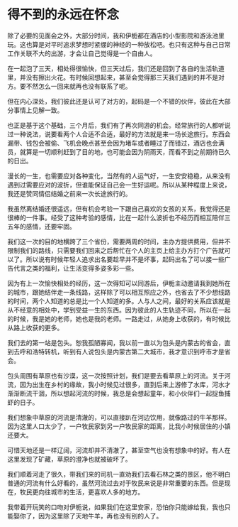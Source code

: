 # 得不到的永远在怀念

除了必要的见面会之外，大部分时间，我和伊栀都在酒店的小型影院和游泳池里玩。这也算是对平时追求梦想时紧绷的神经的一种放松吧。也只有这种与自己日常工作关联不大的出游，才会让自己觉得是一个自由人。 

在一起泡了三天，相处得很愉快，但三天过后，我们还是回到了各自的生活轨道里，并没有擦出火花。有时候回想起来，甚至会觉得那三天我们遇到的并不是对方。要不然怎么一回来就再也没有联系了呢。 

但在内心深处，我们彼此还是认可了对方的，起码是一个不错的伙伴，彼此在大部分事情上见解一致。 

也正是基于这个基础，三个月后，我们有了再次同游的机会。经常旅行的人都听说过一种说法，说要看两个人合适不合适，最好的方法就是来一场长途旅行。东西会漏带、钱包会被偷、飞机会晚点甚至会因为堵车或者睡过了而错过，酒店也会满员，就算是一切顺利赶到了目的地，也可能会因为阴雨天，而看不到之前期待已久的日出。 

漫长的一生，也需要应对各种变化，当然有的人运气好，一生安安稳稳，从来没有遇到过需要应对的波折，但谁能保证自己会一生好运呢。所以从某种程度上来说，我还是赞同情侣结婚之前来一次长途旅行的。 

我虽然离结婚还很遥远，但有机会考验一下跟自己喜欢的女孩的关系，我觉得还是很棒的一件事。经受了这种考验的感情，比在一起什么波折也不经历而相互陪伴三五年的感情，还要牢固。 

我们这一次的目的地横跨了三个省份，需要两周的时间，主办方提供费用，但并不限制我们的路线，只需要我们回来之后帮忙在个人的主页上给主办方打个广告就可以了。所以说有时候年轻人追求出名要趁早并不是坏事，起码出名了可以接一些广告代言之类的福利，让生活变得多姿多彩一些。 

因为有上一次愉快相处的经历，这一次得知可以同游后，伊栀主动邀请我到她所在的城市，跟她结伴走一条线路，这样除了可以相互照应之外，也省去了不少想线路的时间，两个人知道的总是比一个人知道的多。人与人之间，最好的关系应该就是从不经意的相处中，学到受益一生的东西。因为彼此的人生轨迹不同，所以在一起的时候，我是她的老师，她也是我的老师。一路走过，从她身上收获的，有时候比从路上收获的更多。 

我们去的第一站是包头。恕我孤陋寡闻，我以前一直以为包头是内蒙古的省会，直到去呼和浩特转机，听到有人说包头是内蒙古第二大城市，我才意识到呼市才是省会。 

包头周围有草原也有沙漠，这一次按照计划，我们是要去看草原上的河流。关于河流，因为出生在乡村的缘故，我小时候见过很多，直到后来上游修了水库，河水才渐渐断流干涸，所以想起河流的时候，我总是会想起童年，和小伙伴们一起捉鱼捕虾的日子。 

我们想象中草原的河流是清澈的，可以直接趴在河边饮用，就像路过的牛羊那样。因为这里人口太少了，一户牧民家到另一户牧民家的距离，比我小时候居住的小镇还要大。 

可惜天地还是一样辽阔，河流却并不清澈了，甚至空气也没有想象中的好。有人在这里发现了矿藏，草原的澄净也就被破坏了。 

我们顺着河走了很久，带我们来的司机一直劝我们去看石林之类的景区，他不明白普通的河流有什么好看的，虽然河流过去对于牧民来说是非常重要的东西。但是现在，牧民更向往城市的生活，更喜欢人多的地方。 

我带着开玩笑的口吻对伊栀说，如果我们在这里安家，恐怕你只能嫁给我，我也只能娶你了，因为这里除了天地牛羊，再也没有别的人了。